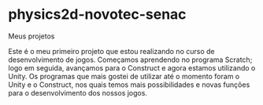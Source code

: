 ﻿# physics2d-novotec-senac
Meus projetos

  Este é o meu primeiro projeto que estou realizando no curso de desenvolvimento de jogos. Começamos aprendendo no programa Scratch; logo em seguida, avançamos para o Construct e agora estamos utilizando o Unity. Os programas que mais gostei de utilizar até o momento foram o Unity e o Construct, nos quais temos mais possibilidades e novas funções para o desenvolvimento dos nossos jogos.
